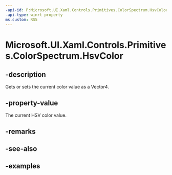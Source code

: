```yaml
---
-api-id: P:Microsoft.UI.Xaml.Controls.Primitives.ColorSpectrum.HsvColor
-api-type: winrt property
ms.custom: RS5
---
```

<!-- Property syntax.
public Vector4 HsvColor { get;  set; }
-->

# Microsoft.UI.Xaml.Controls.Primitives.ColorSpectrum.HsvColor


## -description

Gets or sets the current color value as a Vector4.


## -property-value

The current HSV color value.


## -remarks


## -see-also


## -examples


